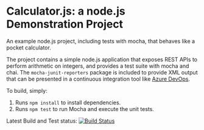 Calculator.js: a node.js Demonstration Project
==============================================
An example node.js project, including tests with mocha, that behaves like
a pocket calculator.

The project contains a simple node.js application that exposes REST APIs
to perform arithmetic on integers, and provides a test suite with mocha
and chai.  The `mocha-junit-reporters` package is included to provide XML
output that can be presented in a continuous integration tool like
[Azure DevOps](https://azure.com/devops).

To build, simply:

1. Runs `npm install` to install dependencies.
2. Runs `npm test` to run Mocha and execute the unit tests.

Latest Build and Test status: [![Build Status](https://dev.azure.com/vzheshch/Agile%20Planning%20and%20Portfolio%20Management%20with%20Azure%20Boards/_apis/build/status/IriW.az-pipelines-prj-calculator?branchName=master)](https://dev.azure.com/vzheshch/Agile%20Planning%20and%20Portfolio%20Management%20with%20Azure%20Boards/_build/latest?definitionId=65&branchName=master)

